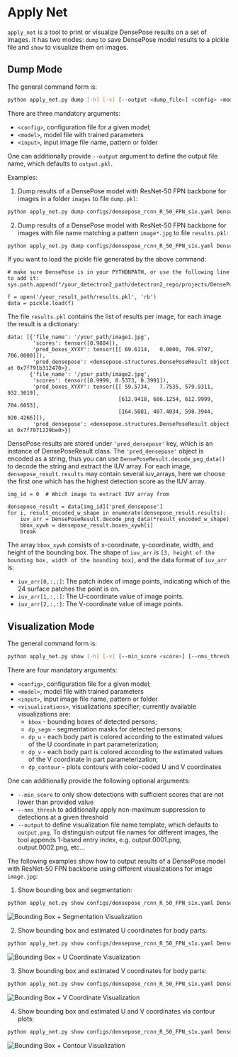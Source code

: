 # Apply Net

`apply_net` is a tool to print or visualize DensePose results on a set of images.
It has two modes: `dump` to save DensePose model results to a pickle file
and `show` to visualize them on images.

## Dump Mode

The general command form is:
```bash
python apply_net.py dump [-h] [-v] [--output <dump_file>] <config> <model> <input>
```

There are three mandatory arguments:
 - `<config>`, configuration file for a given model;
 - `<model>`, model file with trained parameters
 - `<input>`, input image file name, pattern or folder

One can additionally provide `--output` argument to define the output file name,
which defaults to `output.pkl`.


Examples:

1. Dump results of a DensePose model with ResNet-50 FPN backbone for images
   in a folder `images` to file `dump.pkl`:
```bash
python apply_net.py dump configs/densepose_rcnn_R_50_FPN_s1x.yaml DensePose_ResNet50_FPN_s1x-e2e.pkl images --output dump.pkl -v
```

2. Dump results of a DensePose model with ResNet-50 FPN backbone for images
   with file name matching a pattern `image*.jpg` to file `results.pkl`:
```bash
python apply_net.py dump configs/densepose_rcnn_R_50_FPN_s1x.yaml DensePose_ResNet50_FPN_s1x-e2e.pkl "image*.jpg" --output results.pkl -v
```

If you want to load the pickle file generated by the above command:
```
# make sure DensePose is in your PYTHONPATH, or use the following line to add it:
sys.path.append("/your_detectron2_path/detectron2_repo/projects/DensePose/")

f = open('/your_result_path/results.pkl', 'rb')
data = pickle.load(f)
```

The file `results.pkl` contains the list of results per image, for each image the result is a dictionary:
```
data: [{'file_name': '/your_path/image1.jpg', 
        'scores': tensor([0.9884]), 
        'pred_boxes_XYXY': tensor([[ 69.6114,   0.0000, 706.9797, 706.0000]]), 
        'pred_densepose': <densepose.structures.DensePoseResult object at 0x7f791b312470>}, 
       {'file_name': '/your_path/image2.jpg', 
        'scores': tensor([0.9999, 0.5373, 0.3991]), 
        'pred_boxes_XYXY': tensor([[ 59.5734,   7.7535, 579.9311, 932.3619],
                                   [612.9418, 686.1254, 612.9999, 704.6053],
                                   [164.5081, 407.4034, 598.3944, 920.4266]]), 
        'pred_densepose': <densepose.structures.DensePoseResult object at 0x7f7071229be0>}]
```

DensePose results are stored under `'pred_densepose'` key, which is an instance of DensePoseResult class. 
The `'pred_densepose'` object is encoded as a string, 
thus you can use `DensePoseResult.decode_png_data()` to decode the string and extract the IUV array. 
For each image, `densepose_result.results` may contain several iuv_arrays, here we choose the first one which has the highest detection score as the IUV array. 
```
img_id = 0  # Which image to extract IUV array from

densepose_result = data[img_id]['pred_densepose']
for i, result_encoded_w_shape in enumerate(densepose_result.results):
    iuv_arr = DensePoseResult.decode_png_data(*result_encoded_w_shape)
    bbox_xywh = densepose_result.boxes_xywh[i]
    break
```
The array `bbox_xywh` consists of x-coordinate, y-coordinate, width, and height of the bounding box. The shape of `iuv_arr` is `[3, height of the bounding box, width of the bounding box]`, and the data format of `iuv_arr` is:

-   `iuv_arr[0,:,:]`: The patch index of image points, indicating which of the 24 surface patches the point is on.
-   `iuv_arr[1,:,:]`: The U-coordinate value of image points.
-   `iuv_arr[2,:,:]`: The V-coordinate value of image points.





## Visualization Mode

The general command form is:
```bash
python apply_net.py show [-h] [-v] [--min_score <score>] [--nms_thresh <threshold>] [--output <image_file>] <config> <model> <input> <visualizations>
```

There are four mandatory arguments:
 - `<config>`, configuration file for a given model;
 - `<model>`, model file with trained parameters
 - `<input>`, input image file name, pattern or folder
 - `<visualizations>`, visualizations specifier; currently available visualizations are:
   * `bbox` - bounding boxes of detected persons;
   * `dp_segm` - segmentation masks for detected persons;
   * `dp_u` - each body part is colored according to the estimated values of the
     U coordinate in part parameterization;
   * `dp_v` - each body part is colored according to the estimated values of the
     V coordinate in part parameterization;
   * `dp_contour` - plots contours with color-coded U and V coordinates


One can additionally provide the following optional arguments:
 - `--min_score` to only show detections with sufficient scores that are not lower than provided value
 - `--nms_thresh` to additionally apply non-maximum suppression to detections at a given threshold
 - `--output` to define visualization file name template, which defaults to `output.png`.
   To distinguish output file names for different images, the tool appends 1-based entry index,
   e.g. output.0001.png, output.0002.png, etc...


The following examples show how to output results of a DensePose model
with ResNet-50 FPN backbone using different visualizations for image `image.jpg`:

1. Show bounding box and segmentation:
```bash
python apply_net.py show configs/densepose_rcnn_R_50_FPN_s1x.yaml DensePose_ResNet50_FPN_s1x-e2e.pkl image.jpg bbox,dp_segm -v
```
![Bounding Box + Segmentation Visualization](images/res_bbox_dp_segm.jpg)

2. Show bounding box and estimated U coordinates for body parts:
```bash
python apply_net.py show configs/densepose_rcnn_R_50_FPN_s1x.yaml DensePose_ResNet50_FPN_s1x-e2e.pkl image.jpg bbox,dp_u -v
```
![Bounding Box + U Coordinate Visualization](images/res_bbox_dp_u.jpg)

3. Show bounding box and estimated V coordinates for body parts:
```bash
python apply_net.py show configs/densepose_rcnn_R_50_FPN_s1x.yaml DensePose_ResNet50_FPN_s1x-e2e.pkl image.jpg bbox,dp_v -v
```
![Bounding Box + V Coordinate Visualization](images/res_bbox_dp_v.jpg)

4. Show bounding box and estimated U and V coordinates via contour plots:
```bash
python apply_net.py show configs/densepose_rcnn_R_50_FPN_s1x.yaml DensePose_ResNet50_FPN_s1x-e2e.pkl image.jpg dp_contour,bbox -v
```
![Bounding Box + Contour Visualization](images/res_bbox_dp_contour.jpg)
